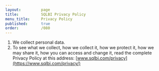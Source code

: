 ```yaml
---
layout:         page
title:          SQLBI Privacy Policy
menu_title:     Privacy Policy
published:      true
order:          /080
---
```


1. We collect personal data.
2. To see what we collect, how we collect it, how we protect it, how we may share it, how you can access and change it, read the complete Privacy Policy at this address: [www.sqlbi.com/privacy](https://www.sqlbi.com/privacy/)
